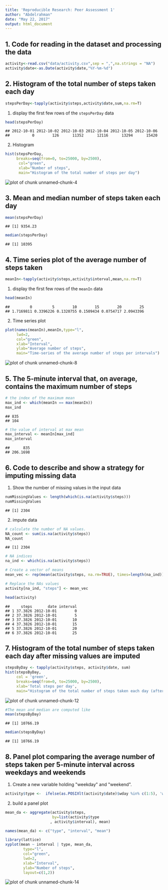 ```yaml
---
title: 'Reproducible Research: Peer Assessment 1'
author: "Abdelrahman"
date: "May 22, 2017"
output: html_document
---
```




## 1. Code for reading in the dataset and processing the data


```r
activity<-read.csv("data/activity.csv",sep = ",",na.strings = "NA")
activity$date<-as.Date(activity$date,"%Y-%m-%d")
```

## 2. Histogram of the total number of steps taken each day  

```r
stepsPerDay<-tapply(activity$steps,activity$date,sum,na.rm=T)
```

1.  display the first few rows of the `stepsPerDay` data

```r
head(stepsPerDay)
```

```
## 2012-10-01 2012-10-02 2012-10-03 2012-10-04 2012-10-05 2012-10-06 
##          0        126      11352      12116      13294      15420
```

2. Histogram

```r
hist(stepsPerDay, 
     breaks=seq(from=0, to=25000, by=2500),
      col="green", 
      xlab="Number of steps", 
      main="Histogram of the total number of steps per day")
```

![plot of chunk unnamed-chunk-4](figure/unnamed-chunk-4-1.png)

## 3. Mean and median number of steps taken each day

```r
mean(stepsPerDay)
```

```
## [1] 9354.23
```

```r
median(stepsPerDay)
```

```
## [1] 10395
```

## 4. Time series plot of the average number of steps taken


```r
meanIn<-tapply(activity$steps,activity$interval,mean,na.rm=T)
```

1.  display the first few rows of the `meanIn` data

```r
head(meanIn)
```

```
##         0         5        10        15        20        25 
## 1.7169811 0.3396226 0.1320755 0.1509434 0.0754717 2.0943396
```

2. Time series plot

```r
plot(names(meanIn),meanIn,type="l",
     lwd=2,
     col="green", 
     xlab="Interval", 
     ylab="Average number of steps", 
     main="Time-series of the average number of steps per intervals")
```

![plot of chunk unnamed-chunk-8](figure/unnamed-chunk-8-1.png)

## 5. The 5-minute interval that, on average, contains the maximum number of steps

```r
# the index of the maximum mean
max_ind <- which(meanIn == max(meanIn))
max_ind
```

```
## 835 
## 104
```

```r
# the value of interval at max mean
max_interval <- meanIn[max_ind]
max_interval
```

```
##      835 
## 206.1698
```

## 6. Code to describe and show a strategy for imputing missing data

1. Show the number of missing values in the input data

```r
numMissingValues <- length(which(is.na(activity$steps)))
numMissingValues
```

```
## [1] 2304
```

2. impute data

```r
# calculate the number of NA values.
NA_count <- sum(is.na(activity$steps))
NA_count
```

```
## [1] 2304
```

```r
# NA indices
na_ind <- which(is.na(activity$steps))

# Create a vector of means
mean_vec <- rep(mean(activity$steps, na.rm=TRUE), times=length(na_ind))

# Replace the NAs values
activity[na_ind, "steps"] <- mean_vec

head(activity)
```

```
##     steps       date interval
## 1 37.3826 2012-10-01        0
## 2 37.3826 2012-10-01        5
## 3 37.3826 2012-10-01       10
## 4 37.3826 2012-10-01       15
## 5 37.3826 2012-10-01       20
## 6 37.3826 2012-10-01       25
```


## 7. Histogram of the total number of steps taken each day after missing values are imputed

```r
stepsByDay <- tapply(activity$steps, activity$date, sum)
hist(stepsByDay,
     col = 'green',
     breaks=seq(from=0, to=25000, by=2500),
     xlab='Total steps per day',
     main="Histogram of the total number of steps taken each day (after imputation)")
```

![plot of chunk unnamed-chunk-12](figure/unnamed-chunk-12-1.png)

```r
#The mean and median are computed like
mean(stepsByDay)
```

```
## [1] 10766.19
```

```r
median(stepsByDay)
```

```
## [1] 10766.19
```

## 8. Panel plot comparing the average number of steps taken per 5-minute interval across weekdays and weekends 

1. Create a new variable holding "weekday" and "weekend".

```r
activity$type <-  ifelse(as.POSIXlt(activity$date)$wday %in% c(1:5), 'weekday', 'weekend')
```

2. build a panel plot

```r
mean_da <- aggregate(activity$steps, 
                     by=list(activity$type 
                    , activity$interval), mean)

names(mean_da) <- c("type", "interval", "mean")

library(lattice)
xyplot(mean ~ interval | type, mean_da, 
        type="l", 
        col="green",
        lwd=2, 
        xlab="Interval", 
        ylab="Number of steps", 
        layout=c(1,2))
```

![plot of chunk unnamed-chunk-14](figure/unnamed-chunk-14-1.png)


